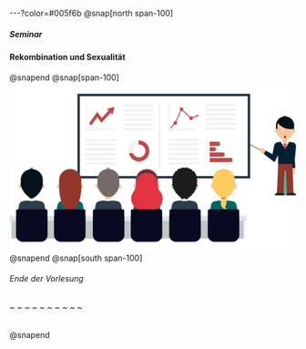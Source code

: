 ---?color=#005f6b
@snap[north span-100]
##### Seminar 
#### Rekombination und Sexualität
@snapend
@snap[span-100]
![IMAGE](assets/img/presentation.png)
@snapend
@snap[south span-100]
###### Ende der Vorlesung
###### ~ ~ ~ ~ ~ ~ ~ ~ ~ ~
@snapend
